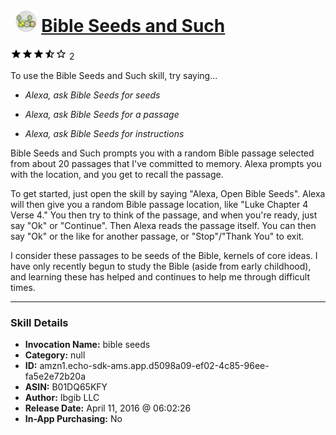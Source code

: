 # &nbsp;<img src="skill_icon" alt="Bible Seeds and Such icon" width="36"> [Bible Seeds and Such](http://alexa.amazon.com/#skills/amzn1.echo-sdk-ams.app.d5098a09-ef02-4c85-96ee-fa5e2e72b20a)
![3.5 stars](../../images/ic_star_black_18dp_1x.png)![3.5 stars](../../images/ic_star_black_18dp_1x.png)![3.5 stars](../../images/ic_star_black_18dp_1x.png)![3.5 stars](../../images/ic_star_half_black_18dp_1x.png)![3.5 stars](../../images/ic_star_border_black_18dp_1x.png) 2

To use the Bible Seeds and Such skill, try saying...

* *Alexa, ask Bible Seeds for seeds*

* *Alexa, ask Bible Seeds for a passage*

* *Alexa, ask Bible Seeds for instructions*

Bible Seeds and Such prompts you with a random Bible passage selected from about 20 passages that I've committed to memory. Alexa prompts you with the location, and you get to recall the passage.

To get started, just open the skill by saying "Alexa, Open Bible Seeds". Alexa will then give you a random Bible passage location, like "Luke Chapter 4 Verse 4." You then try to think of the passage, and when you're ready, just say "Ok" or "Continue". Then Alexa reads the passage itself. You can then say "Ok" or the like for another passage, or "Stop"/"Thank You" to exit. 

I consider these passages to be seeds of the Bible, kernels of core ideas. I have only recently begun to study the Bible (aside from early childhood), and learning these has helped and continues to help me through difficult times.

***

### Skill Details

* **Invocation Name:** bible seeds
* **Category:** null
* **ID:** amzn1.echo-sdk-ams.app.d5098a09-ef02-4c85-96ee-fa5e2e72b20a
* **ASIN:** B01DQ65KFY
* **Author:** Ibgib LLC
* **Release Date:** April 11, 2016 @ 06:02:26
* **In-App Purchasing:** No
